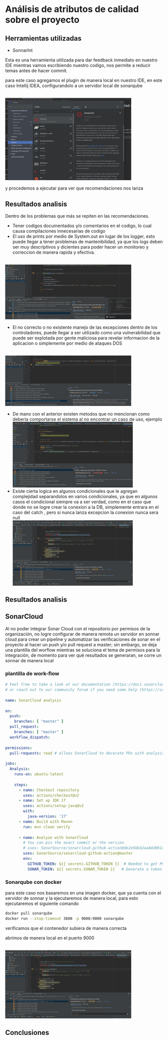 # Análisis de atributos de calidad sobre el proyecto

## Herramientas utilizadas 
- SonnarInt

Esta es una herramienta utilizada para dar feedback inmediato en nuestro IDE mientras vamos escribiendo nuestro codigo, nos permite a reducir temas antes de hacer commit.

para este caso agregamos el plugin de manera local en nuestro IDE, en este caso Intellij IDEA, configurandolo a un servidor local de sonarqube

<br/>
<img src="images/18-SonnarPlugin.png" alt="18-SonnarPlugin" style="max-width: 80%;max-width: 80%;">
<br/>

y procedemos a ejecutar para ver que recomendaciones nos lanza


## Resultados analisis

Dentro de los problemas que más se repiten en las recomendaciones.

- Tener codigos documentados y/o comentarios en el codigo, lo cual causa compilaciones innecesarias de codigo 
- El uso de prints por medio de System.out  en lugar de los logger, esto puede llegar a tener problemas de mantenibilidad, ya que los logs deben ser muy descriptivos y dicientes para poder hacer un monitoreo y correccion de manera rapida y efectiva.

<br/>
<img src="images/18-SonnarInt-4.png" alt="18-SonnarInt-1" style="max-width: 80%;max-width: 80%;">
<br/>

- El no correcto o no existente manejo de las excepciones dentro de los controladores, puede llegar a ser utilizado como una vulnerabilidad que puede ser explotada por gente maliciosa para revelar informacion de la aplicacion o simplemente por medio de ataques DOS


<br/>
<img src="images/18-SonnarInt-3.png" alt="18-SonnarInt-1" style="max-width: 80%;max-width: 80%;">
<br/>

- De mano con el anterior existen metodos que no mencionan como deberia comportarse el sistema al no encontrar un caso de uso,  ejemplo
  <br/>
  <img src="images/18-SonnarInt-2.png" alt="18-SonnarInt-1" style="max-width: 80%;max-width: 80%;">
  <br/>
-  Existe cierta logica en algunos condicionales que le agregan complejidad separandolos en varios condicionales, ya que en algunos casos el condicional siempre va a ser verdad, como en el caso que donde no se logre crear la conexion a la DB, simplemente entrara en el caso del catch , pero si nunca lanza excepcion la conexion nunca sera null
   <br/>
   <img src="images/18-SonnarInt-1.png" alt="18-SonnarInt-1" style="max-width: 80%;max-width: 80%;">
   <br/>


## Resultados analisis 


## SonarCloud

Al no poder integrar Sonar Cloud con el repositorio por permisos de la organización, no logre configurar de manera remota un servidor en sonnar cloud para crear un pipeline y automatizar las verificaciones de sonar en el proyecto al hacer un push y/o pull request a master; sin embargo, se deja una plantilla del worflow mientras se soluciona el tema de permisos para la integración, de momento para ver qué resultados se generaran, se corre un sonnar de manera local

### plantilla de work-flow
```yml
# Feel free to take a look at our documentation (https://docs.sonarcloud.io/getting-started/github/)
# or reach out to our community forum if you need some help (https://community.sonarsource.com/c/help/sc/9)

name: SonarCloud analysis

on:
  push:
    branches: [ "master" ]
  pull_request:
    branches: [ "master" ]
  workflow_dispatch:

permissions:
  pull-requests: read # allows SonarCloud to decorate PRs with analysis results

jobs:
  Analysis:
    runs-on: ubuntu-latest

    steps:
      - name: Checkout repository
        uses: actions/checkout@v2
      - name: Set up JDK 17
        uses: actions/setup-java@v2
        with:
          java-version: '17'
      - name: Build with Maven
        run: mvn clean verify

      - name: Analyze with SonarCloud
        # You can pin the exact commit or the version.
        # uses: SonarSource/sonarcloud-github-action@de2e56b42aa84d0b1c5b622644ac17e505c9a049
        uses: SonarSource/sonarcloud-github-action@master
        env:
          GITHUB_TOKEN: ${{ secrets.GITHUB_TOKEN }}  # Needed to get PR information
          SONAR_TOKEN: ${{ secrets.SONAR_TOKEN }}   # Generate a token on Sonarcloud.io, add it to the secrets of this repo with the name SONAR_TOKEN (Settings > Secrets > Actions > add new repository secret)
```

### Sonarqube con docker

para este caso nos basaremos en una imagen docker, que ya cuenta con el servidor de sonnar y la ejecutaremos de manera local, para esto ejecutaremos el siguiente comando
```bash
docker pull sonarqube
docker run --stop-timeout 3600 -p 9000:9000 sonarqube 
```

verificamos que el contenedor subiera de manera correcta

abrimos de manera local en el puerto 9000

   <br/>
   <img src="images/18-SonnarInt-1.png" alt="18-SonnarInt-1" style="max-width: 80%;max-width: 80%;">
   <br/>

## Conclusiones


